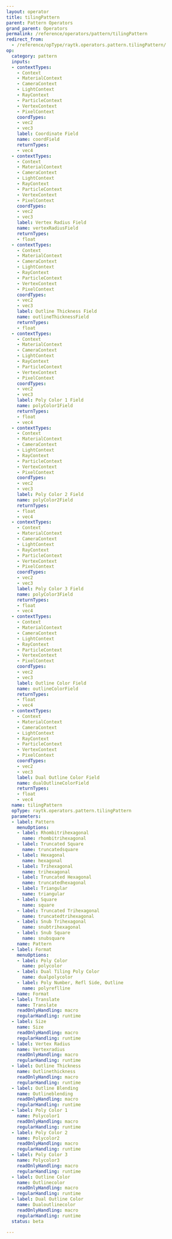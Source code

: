 ```yaml
---
layout: operator
title: tilingPattern
parent: Pattern Operators
grand_parent: Operators
permalink: /reference/operators/pattern/tilingPattern
redirect_from:
  - /reference/opType/raytk.operators.pattern.tilingPattern/
op:
  category: pattern
  inputs:
  - contextTypes:
    - Context
    - MaterialContext
    - CameraContext
    - LightContext
    - RayContext
    - ParticleContext
    - VertexContext
    - PixelContext
    coordTypes:
    - vec2
    - vec3
    label: Coordinate Field
    name: coordField
    returnTypes:
    - vec4
  - contextTypes:
    - Context
    - MaterialContext
    - CameraContext
    - LightContext
    - RayContext
    - ParticleContext
    - VertexContext
    - PixelContext
    coordTypes:
    - vec2
    - vec3
    label: Vertex Radius Field
    name: vertexRadiusField
    returnTypes:
    - float
  - contextTypes:
    - Context
    - MaterialContext
    - CameraContext
    - LightContext
    - RayContext
    - ParticleContext
    - VertexContext
    - PixelContext
    coordTypes:
    - vec2
    - vec3
    label: Outline Thickness Field
    name: outlineThicknessField
    returnTypes:
    - float
  - contextTypes:
    - Context
    - MaterialContext
    - CameraContext
    - LightContext
    - RayContext
    - ParticleContext
    - VertexContext
    - PixelContext
    coordTypes:
    - vec2
    - vec3
    label: Poly Color 1 Field
    name: polyColor1Field
    returnTypes:
    - float
    - vec4
  - contextTypes:
    - Context
    - MaterialContext
    - CameraContext
    - LightContext
    - RayContext
    - ParticleContext
    - VertexContext
    - PixelContext
    coordTypes:
    - vec2
    - vec3
    label: Poly Color 2 Field
    name: polyColor2Field
    returnTypes:
    - float
    - vec4
  - contextTypes:
    - Context
    - MaterialContext
    - CameraContext
    - LightContext
    - RayContext
    - ParticleContext
    - VertexContext
    - PixelContext
    coordTypes:
    - vec2
    - vec3
    label: Poly Color 3 Field
    name: polyColor3Field
    returnTypes:
    - float
    - vec4
  - contextTypes:
    - Context
    - MaterialContext
    - CameraContext
    - LightContext
    - RayContext
    - ParticleContext
    - VertexContext
    - PixelContext
    coordTypes:
    - vec2
    - vec3
    label: Outline Color Field
    name: outlineColorField
    returnTypes:
    - float
    - vec4
  - contextTypes:
    - Context
    - MaterialContext
    - CameraContext
    - LightContext
    - RayContext
    - ParticleContext
    - VertexContext
    - PixelContext
    coordTypes:
    - vec2
    - vec3
    label: Dual Outline Color Field
    name: dualOutlineColorField
    returnTypes:
    - float
    - vec4
  name: tilingPattern
  opType: raytk.operators.pattern.tilingPattern
  parameters:
  - label: Pattern
    menuOptions:
    - label: Rhombitrihexagonal
      name: rhombitrihexagonal
    - label: Truncated Square
      name: truncatedsquare
    - label: Hexagonal
      name: hexagonal
    - label: Trihexagonal
      name: trihexagonal
    - label: Truncated Hexagonal
      name: truncatedhexagonal
    - label: Triangular
      name: triangular
    - label: Square
      name: square
    - label: Truncated Trihexagonal
      name: truncatedtrihexagonal
    - label: Snub Trihexagonal
      name: snubtrihexagonal
    - label: Snub Square
      name: snubsquare
    name: Pattern
  - label: Format
    menuOptions:
    - label: Poly Color
      name: polycolor
    - label: Dual Tiling Poly Color
      name: dualpolycolor
    - label: Poly Number, Refl Side, Outline
      name: polyreflline
    name: Format
  - label: Translate
    name: Translate
    readOnlyHandling: macro
    regularHandling: runtime
  - label: Size
    name: Size
    readOnlyHandling: macro
    regularHandling: runtime
  - label: Vertex Radius
    name: Vertexradius
    readOnlyHandling: macro
    regularHandling: runtime
  - label: Outline Thickness
    name: Outlinethickness
    readOnlyHandling: macro
    regularHandling: runtime
  - label: Outline Blending
    name: Outlineblending
    readOnlyHandling: macro
    regularHandling: runtime
  - label: Poly Color 1
    name: Polycolor1
    readOnlyHandling: macro
    regularHandling: runtime
  - label: Poly Color 2
    name: Polycolor2
    readOnlyHandling: macro
    regularHandling: runtime
  - label: Poly Color 3
    name: Polycolor3
    readOnlyHandling: macro
    regularHandling: runtime
  - label: Outline Color
    name: Outlinecolor
    readOnlyHandling: macro
    regularHandling: runtime
  - label: Dual Outline Color
    name: Dualoutlinecolor
    readOnlyHandling: macro
    regularHandling: runtime
  status: beta

---
```

